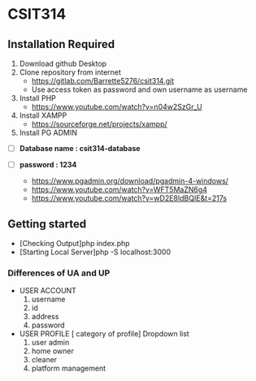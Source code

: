 # CSIT314 

## Installation Required
1. Download github Desktop
2. Clone repository from internet
    - https://gitlab.com/Barrette5276/csit314.git
    - Use access token as password and own username as username
3. Install PHP
    - https://www.youtube.com/watch?v=n04w2SzGr_U
4. Install XAMPP
    - https://sourceforge.net/projects/xampp/
5. Install PG ADMIN
- [ ] **Database name  : csit314-database**
- [ ] **password : 1234**

    - https://www.pgadmin.org/download/pgadmin-4-windows/
    - https://www.youtube.com/watch?v=WFT5MaZN6g4
    - https://www.youtube.com/watch?v=wD2E8IdBQIE&t=217s



## Getting started
- [Checking Output]php index.php  
- [Starting Local Server]php -S localhost:3000 

### Differences of UA and UP
- USER ACCOUNT
    1. username
    2. id
    3. address
    4. password
- USER PROFILE [ category of profile]
Dropdown list
    1. user admin
    2. home owner
    3. cleaner
    4. platform management
</details>
